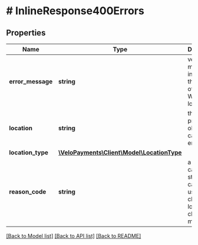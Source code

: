 # # InlineResponse400Errors

## Properties

Name | Type | Description | Notes
------------ | ------------- | ------------- | -------------
**error_message** | **string** | verbose message indicating the nature of the error Will be localised | [optional]
**location** | **string** | the property or object that caused the error | [optional]
**location_type** | [**\VeloPayments\Client\Model\LocationType**](LocationType.md) |  | [optional]
**reason_code** | **string** | a camel-cased string that can be used by clients to localise client error messages | [optional]

[[Back to Model list]](../../README.md#models) [[Back to API list]](../../README.md#endpoints) [[Back to README]](../../README.md)
